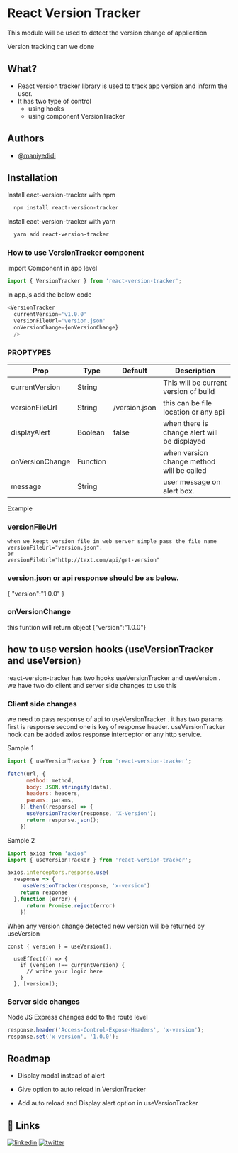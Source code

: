 # React Version Tracker

This module will be used to detect the version change of application

Version tracking can we done 

## What?
- React version tracker library is used to track app version and inform the 
user.
- It has two type of control  
  - using hooks  
  - using component VersionTracker


## Authors

- [@maniyedidi](https://github.com/maniyedidi)


## Installation

Install eact-version-tracker with npm

```bash
  npm install react-version-tracker  
```

Install eact-version-tracker with yarn

```bash
  yarn add react-version-tracker  
```
    
### How to use  VersionTracker component  

import Component in app level 

```js
import { VersionTracker } from 'react-version-tracker';
```
in app.js add the below code 

```js
<VersionTracker 
  currentVersion='v1.0.0'
  versionFileUrl='version.json'  
  onVersionChange={onVersionChange}
  />
```

### PROPTYPES
| Prop | Type | Default | Description |  
| ---- | ---- | ------- |  ------- | 
| currentVersion | String |  | This will be current version of build |
| versionFileUrl | String | /version.json | this can be file location or any api 
| displayAlert | Boolean | false| when there is change alert will be displayed
| onVersionChange | Function |  | when version change method will be called 
| message | String |  | user message on alert box.

Example 

### versionFileUrl

```
when we keept version file in web server simple pass the file name 
versionFileUrl="version.json". 
or
versionFileUrl="http://text.com/api/get-version"
```

### version.json or api response should be as below.
{
 "version":"1.0.0"
}

### onVersionChange

this funtion will return object {"version":"1.0.0"} 


## how to use version hooks (useVersionTracker and useVersion)
react-version-tracker has two hooks useVersionTracker and useVersion . we have two do 
client and server side changes to use this 

### Client side changes
 we need to pass response of api to useVersionTracker . it has two params first is response 
 second one is key of response header. useVersionTracker hook can be added axios response
interceptor  or any http service.

Sample 1 

```js
import { useVersionTracker } from 'react-version-tracker';

fetch(url, {
      method: method,
      body: JSON.stringify(data),
      headers: headers,
      params: params,
    }).then((response) => {      
      useVersionTracker(response, 'X-Version');     
      return response.json();
    })
```

Sample 2

```js
import axios from 'axios'
import { useVersionTracker } from 'react-version-tracker';

axios.interceptors.response.use(
  response => {
     useVersionTracker(response, 'x-version') 
    return response
  },function (error) {       
      return Promise.reject(error)
    })
```

When any version change detected new version will be returned by useVersion 
```
const { version } = useVersion();

  useEffect(() => {
    if (version !== currentVersion) {
      // write your logic here
    }
  }, [version]);
```


### Server side changes

Node JS Express changes add to the route level

```js
response.header('Access-Control-Expose-Headers', 'x-version');
response.set('x-version', '1.0.0');
```



## Roadmap

- Display modal instead of alert 

- Give option to auto reload in  VersionTracker

- Add auto reload and Display alert option in useVersionTracker 


## 🔗 Links
[![linkedin](https://img.shields.io/badge/linkedin-0A66C2?style=for-the-badge&logo=linkedin&logoColor=white)](https://www.linkedin.com/in/manikanta-yedidi-70586b135/)
[![twitter](https://img.shields.io/badge/twitter-1DA1F2?style=for-the-badge&logo=twitter&logoColor=white)](https://twitter.com/ManikantaYedidi)

